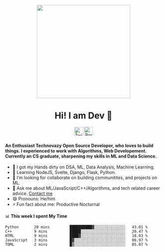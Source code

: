 
<p align= "center"><img src="https://media.giphy.com/media/p4NLw3I4U0idi/giphy.gif" width="300"></p>


<h1 align="center" style= "font-size=100%">Hi! I am Dev 👋</h1>
<p align= "center" style= "color:blue"><a href="https://twitter.com/devtweeets" class="fancybox" target="_blank" rel="external"><img src="https://image.flaticon.com/icons/svg/2111/2111738.svg" width="29" height="28" alt="Twitter" title="Twitter"></a>
  <a href="https://codewithdev.github.io/" class="fancybox" target="_blank" rel="internal"><img src="https://image.flaticon.com/icons/svg/2799/2799936.svg" width="28" height="29" alt="Portfolio" title="Portfolio"></a></p>

####  An Enthusiast Technovazy Open Source Developer, who loves to build things. I experienced to work with Algorithms, Web Developement. Currently an CS graduate, sharpening my skills in ML and Data Science. 

- 🔭 I got my Hands dirty on DSA, ML, Data Analysis, Machine Learning.
- 🌱 Learning NodeJS, Svelte, Django, Flask, Python.
- 👯 I’m looking for collaborate on building communitites, and projects on ML. 
- 💬 Ask me about ML/JavaScript/C++/Algorithms, and tech related career advice. [Contact me](mailto:idevprakaash@hotmail.com)
- 😄 Pronouns: He/him
- ⚡ Fun fact about me: Productive Nocturnal


📊 **This week I spent My Time**
<!--START_SECTION:waka-->
```text
Python       20 mins         ██████████▓░░░░░░░░░░░░░░   43.01 % 
C++          9 mins          █████░░░░░░░░░░░░░░░░░░░░   20.47 % 
HTML         9 mins          ████▓░░░░░░░░░░░░░░░░░░░░   18.83 % 
JavaScript   3 mins          █▓░░░░░░░░░░░░░░░░░░░░░░░   06.97 % 
TOML         2 mins          █▒░░░░░░░░░░░░░░░░░░░░░░░   05.87 % 
```
<!--END_SECTION:waka-->
